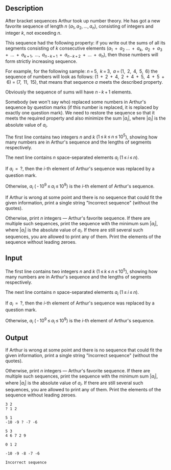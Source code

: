 ## Description

<div><p>After bracket sequences Arthur took up number theory. He has got a new favorite sequence of length <span class="tex-span"><i>n</i></span> (<span class="tex-span"><i>a</i><sub class="lower-index">1</sub>, <i>a</i><sub class="lower-index">2</sub>, ..., <i>a</i><sub class="lower-index"><i>n</i></sub>)</span>, consisting of integers and integer <span class="tex-span"><i>k</i></span>, not exceeding <span class="tex-span"><i>n</i></span>.</p><p>This sequence had the following property: if you write out the sums of all its segments consisting of <span class="tex-span"><i>k</i></span> consecutive elements <span class="tex-span">(<i>a</i><sub class="lower-index">1</sub>&nbsp; + &nbsp;<i>a</i><sub class="lower-index">2</sub>&nbsp;...&nbsp; + &nbsp;<i>a</i><sub class="lower-index"><i>k</i></sub>, &nbsp;<i>a</i><sub class="lower-index">2</sub>&nbsp; + &nbsp;<i>a</i><sub class="lower-index">3</sub>&nbsp; + &nbsp;...&nbsp; + &nbsp;<i>a</i><sub class="lower-index"><i>k</i> + 1</sub>, &nbsp;..., &nbsp;<i>a</i><sub class="lower-index"><i>n</i> - <i>k</i> + 1</sub>&nbsp; + &nbsp;<i>a</i><sub class="lower-index"><i>n</i> - <i>k</i> + 2</sub>&nbsp; + &nbsp;...&nbsp; + &nbsp;<i>a</i><sub class="lower-index"><i>n</i></sub>)</span>, then those numbers will form strictly increasing sequence.</p><p>For example, for the following sample: <span class="tex-span"><i>n</i> = 5, &nbsp;<i>k</i> = 3, &nbsp;<i>a</i> = (1, &nbsp;2, &nbsp;4, &nbsp;5, &nbsp;6)</span> the sequence of numbers will look as follows: (<span class="tex-span">1&nbsp; + &nbsp;2&nbsp; + &nbsp;4, &nbsp;2&nbsp; + &nbsp;4&nbsp; + &nbsp;5, &nbsp;4&nbsp; + &nbsp;5&nbsp; + &nbsp;6</span>)&nbsp;=&nbsp;(<span class="tex-span">7, &nbsp;11, &nbsp;15</span>), that means that sequence <span class="tex-span"><i>a</i></span> meets the described property. </p><p>Obviously the sequence of sums will have <span class="tex-span"><i>n</i> - <i>k</i> + 1</span> elements.</p><p>Somebody (we won't say who) replaced some numbers in Arthur's sequence by question marks (if this number is replaced, it is replaced by exactly one question mark). We need to restore the sequence so that it meets the required property and also minimize the sum <span class="tex-span">|<i>a</i><sub class="lower-index"><i>i</i></sub>|</span>, where <span class="tex-span">|<i>a</i><sub class="lower-index"><i>i</i></sub>|</span> is the absolute value of <span class="tex-span"><i>a</i><sub class="lower-index"><i>i</i></sub></span>.</p></div><div class="input-specification"><p>The first line contains two integers <span class="tex-span"><i>n</i></span> and <span class="tex-span"><i>k</i></span> (<span class="tex-span">1 ≤ <i>k</i> ≤ <i>n</i> ≤ 10<sup class="upper-index">5</sup></span>), showing how many numbers are in Arthur's sequence and the lengths of segments respectively.</p><p>The next line contains <span class="tex-span"><i>n</i></span> space-separated elements <span class="tex-span"><i>a</i><sub class="lower-index"><i>i</i></sub></span> (<span class="tex-span">1 ≤ <i>i</i> ≤ <i>n</i></span>).</p><p>If <span class="tex-span"><i>a</i><sub class="lower-index"><i>i</i></sub>&nbsp; = &nbsp;?</span>, then the <span class="tex-span"><i>i</i></span>-th element of Arthur's sequence was replaced by a question mark. </p><p>Otherwise, <span class="tex-span"><i>a</i><sub class="lower-index"><i>i</i></sub></span> (<span class="tex-span"> - 10<sup class="upper-index">9</sup> ≤ <i>a</i><sub class="lower-index"><i>i</i></sub> ≤ 10<sup class="upper-index">9</sup></span>) is the <span class="tex-span"><i>i</i></span>-th element of Arthur's sequence.</p></div><div class="output-specification"><p>If Arthur is wrong at some point and there is no sequence that could fit the given information, print a single string "<span class="tex-font-style-tt">Incorrect sequence</span>" (without the quotes).</p><p>Otherwise, print <span class="tex-span"><i>n</i></span> integers — Arthur's favorite sequence. If there are multiple such sequences, print the sequence with the minimum sum <span class="tex-span">|<i>a</i><sub class="lower-index"><i>i</i></sub>|</span>, where <span class="tex-span">|<i>a</i><sub class="lower-index"><i>i</i></sub>|</span> is the absolute value of <span class="tex-span"><i>a</i><sub class="lower-index"><i>i</i></sub></span>. If there are still several such sequences, you are allowed to print any of them. Print the elements of the sequence without leading zeroes.</p></div>

## Input

<p>The first line contains two integers <span class="tex-span"><i>n</i></span> and <span class="tex-span"><i>k</i></span> (<span class="tex-span">1 ≤ <i>k</i> ≤ <i>n</i> ≤ 10<sup class="upper-index">5</sup></span>), showing how many numbers are in Arthur's sequence and the lengths of segments respectively.</p><p>The next line contains <span class="tex-span"><i>n</i></span> space-separated elements <span class="tex-span"><i>a</i><sub class="lower-index"><i>i</i></sub></span> (<span class="tex-span">1 ≤ <i>i</i> ≤ <i>n</i></span>).</p><p>If <span class="tex-span"><i>a</i><sub class="lower-index"><i>i</i></sub>&nbsp; = &nbsp;?</span>, then the <span class="tex-span"><i>i</i></span>-th element of Arthur's sequence was replaced by a question mark. </p><p>Otherwise, <span class="tex-span"><i>a</i><sub class="lower-index"><i>i</i></sub></span> (<span class="tex-span"> - 10<sup class="upper-index">9</sup> ≤ <i>a</i><sub class="lower-index"><i>i</i></sub> ≤ 10<sup class="upper-index">9</sup></span>) is the <span class="tex-span"><i>i</i></span>-th element of Arthur's sequence.</p>

## Output

<p>If Arthur is wrong at some point and there is no sequence that could fit the given information, print a single string "<span class="tex-font-style-tt">Incorrect sequence</span>" (without the quotes).</p><p>Otherwise, print <span class="tex-span"><i>n</i></span> integers — Arthur's favorite sequence. If there are multiple such sequences, print the sequence with the minimum sum <span class="tex-span">|<i>a</i><sub class="lower-index"><i>i</i></sub>|</span>, where <span class="tex-span">|<i>a</i><sub class="lower-index"><i>i</i></sub>|</span> is the absolute value of <span class="tex-span"><i>a</i><sub class="lower-index"><i>i</i></sub></span>. If there are still several such sequences, you are allowed to print any of them. Print the elements of the sequence without leading zeroes.</p>





```input1
3 2
? 1 2

```




```input2
5 1
-10 -9 ? -7 -6

```




```input3
5 3
4 6 7 2 9

```




```output1
0 1 2 

```




```output2
-10 -9 -8 -7 -6 

```




```output3
Incorrect sequence

```


